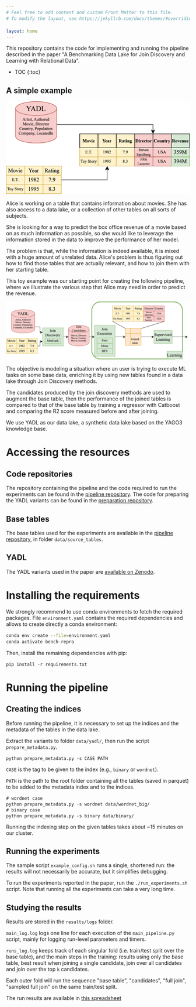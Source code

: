 ```yaml
---
# Feel free to add content and custom Front Matter to this file.
# To modify the layout, see https://jekyllrb.com/docs/themes/#overriding-theme-defaults

layout: home
---
```

This repository contains the code for implementing and running the pipeline described in the paper "A Benchmarking Data
Lake for Join Discovery and Learning with Relational Data".

- TOC
{:toc}


## A simple example

![alice-example](/assets/img/alice-example.drawio.png)

Alice is working on a table that contains information about movies. She has also access to a data lake, or a collection 
of other tables on all sorts of subjects. 

She is looking for a way to predict the box office revenue of a movie based on as much information as possible, so she
would like to leverage the information stored in the data to improve the performance of her model. 

The problem is that, while the information is indeed available, it is mixed with a huge amount of unrelated data. Alice's
problem is thus figuring out how to find those tables that are actually relevant, and how to join them with her starting
table. 

This toy example was our starting point for creating the following pipeline, where we illustrate the various step that 
Alice may need in order to predict the revenue. 

![pipeline](/assets/img/benchmark-pipeline-v5.png)

The objective is modeling a situation where an user is trying to execute ML tasks on some base data, enriching it by
using new tables found in a data lake through Join Discovery methods.

The candidates produced by the join discovery methods are used to augment the base table, then the performance of the
joined tables is compared to that of the base table by training a regressor with Catboost and comparing the R2 score
measured before and after joining.

We use YADL as our data lake, a synthetic data lake based on the YAGO3 knowledge base. 

<!-- [Resources]({% post_url 2023-07-05-resources %}) -->

# Accessing the resources
## Code repositories
The repository containing the pipeline and the code required to run the experiments 
can be found in the [pipeline repository](pipeline_repo).
The code for preparing the YADL variants can be found in the [preparation repository][prepare_repo]. 

## Base tables
The base tables used for the experiments are available in the [pipeline repository](pipeline_repo), in folder `data/source_tables`.

## YADL
The YADL variants used in the paper are [available on Zenodo][zenodo_link]. 

<!-- ## Precomputed indices -->

# Installing the requirements
We strongly recommend to use conda environments to fetch the required packages. File `environment.yaml` contains the
required dependencies and allows to create directly a conda environment:
```sh
conda env create --file=environment.yaml
conda activate bench-repro
```
Then, install the remaining dependencies with pip:
```
pip install -r requirements.txt
```

# Running the pipeline
## Creating the indices
Before running the pipeline, it is necessary to set up the indices and the metadata of the tables in the data lake.

Extract the variants to folder `data/yadl/`, then run the script `prepare_metadata.py`.
```
python prepare_metadata.py -s CASE PATH
```
`CASE` is the tag to be given to the index (e.g., `binary` or `wordnet`).

`PATH` is the path to the root folder containing all the tables (saved in parquet) to be added to the metadata index and
to the indices.

```
# wordnet case
python prepare_metadata.py -s wordnet data/wordnet_big/
# binary case
python prepare_metadata.py -s binary data/binary/
```
Running the indexing step on the given tables takes about ~15 minutes on our cluster.

## Running the experiments
The sample script `example_config.sh` runs a single, shortened run: the results will not necessarily be accurate, but it
simplifies debugging.

To run the experiments reported in the paper, run the `./run_experiments.sh` script. Note that running all the experiments
can take a very long time.

## Studying the results
Results are stored in the `results/logs` folder.

`main_log.log` logs one line for each execution of the `main_pipeline.py` script, mainly for logging run-level 
parameters and timers.

`runs_log.log` keeps track of each singular fold (i.e. train/test split over the base table), and the main steps in the
training: results using only the base table, best result when joining a single candidate, join over all candidates and
join over the top `k` candidates.

Each outer fold will run the sequence "base table", "candidates", "full join", "sampled full join" on the same train/test
split.

The run results are available in 
[this spreadsheet](https://docs.google.com/spreadsheets/d/1a8YcpMxhr5MXkOLGepAZyDWcikySoL0zvqgWv1-Uv4c/edit?usp=sharing)

[zenodo_link]: https://zenodo.org/record/8015298
[prepare_repo]: https://github.com/rcap107/prepare-data-lakes
[pipeline_repo]: https://github.com/rcap107/benchmark-join-suggestions